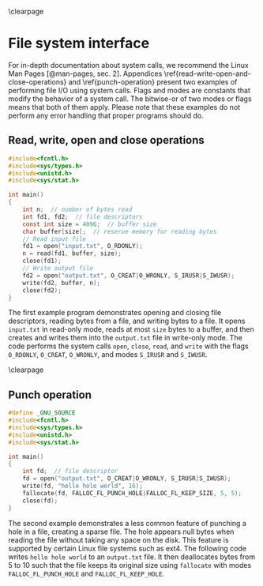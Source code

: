 \clearpage

# File system interface
For in-depth documentation about system calls, we recommend the Linux Man Pages [@man-pages, sec. 2].
Appendices \ref{read-write-open-and-close-operations} and \ref{punch-operation} present two examples of performing file I/O using system calls.
Flags and modes are constants that modify the behavior of a system call.
The bitwise-or of two modes or flags means that both of them apply.
Please note that these examples do not perform any error handling that proper programs should do.


## Read, write, open and close operations
```c
#include<fcntl.h>
#include<sys/types.h>
#include<unistd.h>
#include<sys/stat.h>

int main()
{
    int n;  // number of bytes read
    int fd1, fd2;  // file descriptors
    const int size = 4096;  // buffer size
    char buffer[size];  // reserve memory for reading bytes
    // Read input file
    fd1 = open("input.txt", O_RDONLY);
    n = read(fd1, buffer, size);
    close(fd1);
    // Write output file
    fd2 = open("output.txt", O_CREAT|O_WRONLY, S_IRUSR|S_IWUSR);
    write(fd2, buffer, n);
    close(fd2);
}
```

The first example program demonstrates opening and closing file descriptors, reading bytes from a file, and writing bytes to a file.
It opens `input.txt` in read-only mode, reads at most `size` bytes to a buffer, and then creates and writes them into the `output.txt` file in write-only mode.
The code performs the system calls `open`, `close`, `read`, and `write` with the flags `O_RDONLY`, `O_CREAT`, `O_WRONLY`, and modes `S_IRUSR` and `S_IWUSR`.


\clearpage

## Punch operation
```c
#define _GNU_SOURCE
#include<fcntl.h>
#include<sys/types.h>
#include<unistd.h>
#include<sys/stat.h>

int main()
{
    int fd;  // file descriptor
    fd = open("output.txt", O_CREAT|O_WRONLY, S_IRUSR|S_IWUSR);
    write(fd, "hello hole world", 16);
    fallocate(fd, FALLOC_FL_PUNCH_HOLE|FALLOC_FL_KEEP_SIZE, 5, 5);
    close(fd);
}
```

The second example demonstrates a less common feature of punching a hole in a file, creating a sparse file.
The hole appears null bytes when reading the file without taking any space on the disk.
This feature is supported by certain Linux file systems such as ext4.
The following code writes `hello hole world` to an `output.txt` file.
It then deallocates bytes from 5 to 10 such that the file keeps its original size using `fallocate` with modes `FALLOC_FL_PUNCH_HOLE` and `FALLOC_FL_KEEP_HOLE`.

